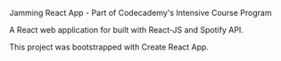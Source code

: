 Jamming React App - Part of Codecademy's Intensive Course Program

A React web application for built with React-JS and Spotify API.

This project was bootstrapped with Create React App.
